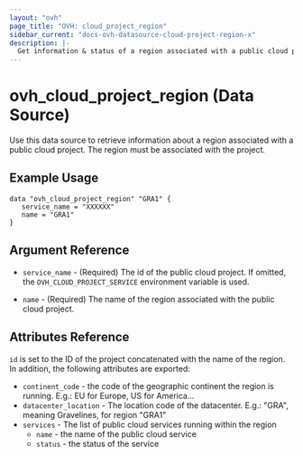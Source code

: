 ```yaml
---
layout: "ovh"
page_title: "OVH: cloud_project_region"
sidebar_current: "docs-ovh-datasource-cloud-project-region-x"
description: |-
  Get information & status of a region associated with a public cloud project.
---
```


# ovh_cloud_project_region (Data Source)

Use this data source to retrieve information about a region associated with a public cloud project. The region must be associated with the project.

## Example Usage

```hcl
data "ovh_cloud_project_region" "GRA1" {
   service_name = "XXXXXX"
   name = "GRA1"
}
```

## Argument Reference


* `service_name` - (Required) The id of the public cloud project. If omitted,
    the `OVH_CLOUD_PROJECT_SERVICE` environment variable is used. 

* `name` - (Required) The name of the region associated with the public cloud
project.

## Attributes Reference

`id` is set to the ID of the project concatenated with the name of the region.
In addition, the following attributes are exported:

* `continent_code` - the code of the geographic continent the region is running.
E.g.: EU for Europe, US for America...
* `datacenter_location` - The location code of the datacenter.
E.g.: "GRA", meaning Gravelines, for region "GRA1"
* `services` - The list of public cloud services running within the region
  * `name` - the name of the public cloud service
  * `status` - the status of the service
